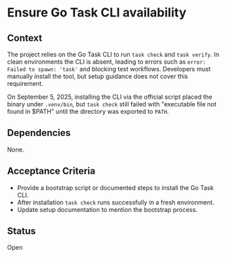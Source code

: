# Ensure Go Task CLI availability

## Context
The project relies on the Go Task CLI to run `task check` and `task verify`. In
clean environments the CLI is absent, leading to errors such as `error: Failed
to spawn: 'task'` and blocking test workflows. Developers must manually install
the tool, but setup guidance does not cover this requirement.

On September 5, 2025, installing the CLI via the official script placed the
binary under `.venv/bin`, but `task check` still failed with "executable file
not found in $PATH" until the directory was exported to `PATH`.

## Dependencies
None.

## Acceptance Criteria
- Provide a bootstrap script or documented steps to install the Go Task CLI.
- After installation `task check` runs successfully in a fresh environment.
- Update setup documentation to mention the bootstrap process.

## Status
Open
